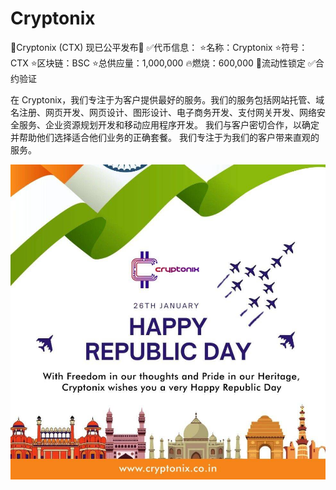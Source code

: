 # Cryptonix

🔮Cryptonix (CTX) 现已公平发布🚀
✅代币信息：
⭐名称：Cryptonix
⭐符号：CTX
⭐区块链：BSC
⭐总供应量：1,000,000
🔥燃烧：600,000
🔐流动性锁定
✅合约验证

在 Cryptonix，我们专注于为客户提供最好的服务。我们的服务包括网站托管、域名注册、网页开发、网页设计、图形设计、电子商务开发、支付网关开发、网络安全服务、企业资源规划开发和移动应用程序开发。
我们与客户密切合作，以确定并帮助他们选择适合他们业务的正确套餐。
我们专注于为我们的客户带来直观的服务。

![1643161530831](1643161530831.jpg)

